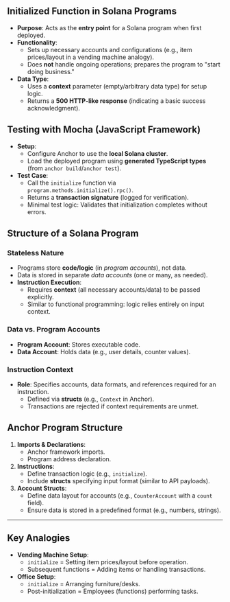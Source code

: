 

## **Initialized Function in Solana Programs**
- **Purpose**: Acts as the **entry point** for a Solana program when first deployed.
- **Functionality**:
  - Sets up necessary accounts and configurations (e.g., item prices/layout in a vending machine analogy).
  - Does **not** handle ongoing operations; prepares the program to "start doing business."
- **Data Type**:
  - Uses a **context** parameter (empty/arbitrary data type) for setup logic.
  - Returns a **500 HTTP-like response** (indicating a basic success acknowledgment).

## **Testing with Mocha (JavaScript Framework)**
- **Setup**:
  - Configure Anchor to use the **local Solana cluster**.
  - Load the deployed program using **generated TypeScript types** (from `anchor build`/`anchor test`).
- **Test Case**:
  - Call the `initialize` function via `program.methods.initialize().rpc()`.
  - Returns a **transaction signature** (logged for verification).
  - Minimal test logic: Validates that initialization completes without errors.

## **Structure of a Solana Program**
### **Stateless Nature**
- Programs store **code/logic** (in *program accounts*), not data.
- Data is stored in separate *data accounts* (one or many, as needed).
- **Instruction Execution**:
  - Requires **context** (all necessary accounts/data) to be passed explicitly.
  - Similar to functional programming: logic relies entirely on input context.

### **Data vs. Program Accounts**
- **Program Account**: Stores executable code.
- **Data Account**: Holds data (e.g., user details, counter values).

### **Instruction Context**
- **Role**: Specifies accounts, data formats, and references required for an instruction.
  - Defined via **structs** (e.g., `Context` in Anchor).
  - Transactions are rejected if context requirements are unmet.

## **Anchor Program Structure**
1. **Imports & Declarations**:
   - Anchor framework imports.
   - Program address declaration.
2. **Instructions**:
   - Define transaction logic (e.g., `initialize`).
   - Include **structs** specifying input format (similar to API payloads).
3. **Account Structs**:
   - Define data layout for accounts (e.g., `CounterAccount` with a `count` field).
   - Ensure data is stored in a predefined format (e.g., numbers, strings).

---

## **Key Analogies**
- **Vending Machine Setup**: 
  - `initialize` = Setting item prices/layout before operation.
  - Subsequent functions = Adding items or handling transactions.
- **Office Setup**:
  - `initialize` = Arranging furniture/desks.
  - Post-initialization = Employees (functions) performing tasks.